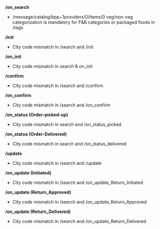 **/on_search**
- /message/catalog/bpp~1providers/0/items/0 veg/non-veg categorization is mandatory for F&B categories or packaged foods in /tags

**/init**
- City code mismatch in /search and /init

**/on_init**
- City code mismatch in search & on_init

**/confirm**
- City code mismatch in /search and /confirm

**/on_confirm**
- City code mismatch in /search and /on_confirm

**/on_status (Order-picked-up)**
- City code mismatch in search and /on_status_picked

**/on_status (Order-Delivered)**
- City code mismatch in search and /on_status_delivered

**/update**
- City code mismatch in /search and /update

**/on_update (Initiated)**
- City code mismatch in /search and /on_update_Return_Initiated

**/on_update (Return_Approved)**
- City code mismatch in /search and /on_update_Return_Approved

**/on_update (Return_Delivered)**
- City code mismatch in /search and /on_update_Return_Delivered

